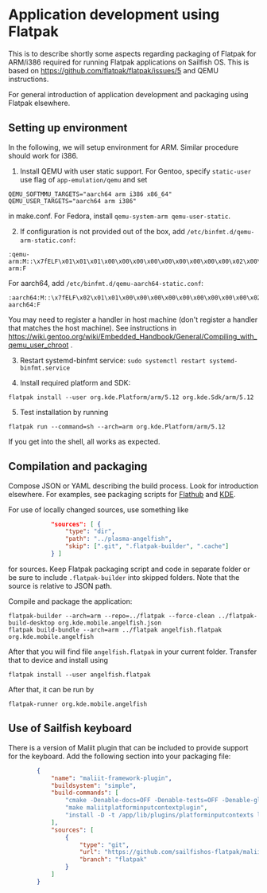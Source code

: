 # Application development using Flatpak

This is to describe shortly some aspects regarding packaging of
Flatpak for ARM/i386 required for running Flatpak applications on
Sailfish OS. This is based on
https://github.com/flatpak/flatpak/issues/5 and QEMU instructions.

For general introduction of application development and packaging
using Flatpak elsewhere.


## Setting up environment

In the following, we will setup environment for ARM. Similar procedure
should work for i386.

1. Install QEMU with user static support. For Gentoo, specify
`static-user` use flag of `app-emulation/qemu` and set
```
QEMU_SOFTMMU_TARGETS="aarch64 arm i386 x86_64"
QEMU_USER_TARGETS="aarch64 arm i386"
```
in make.conf. For Fedora, install `qemu-system-arm qemu-user-static`.

2. If configuration is not provided out of the box, add
`/etc/binfmt.d/qemu-arm-static.conf`:
```
:qemu-arm:M::\x7fELF\x01\x01\x01\x00\x00\x00\x00\x00\x00\x00\x00\x00\x02\x00\x28\x00:\xff\xff\xff\xff\xff\xff\xff\x00\x00\x00\x00\x00\x00\x00\x00\x00\xfe\xff\xff\xff:/usr/bin/qemu-arm:F
```
For aarch64, add `/etc/binfmt.d/qemu-aarch64-static.conf`:
```
:aarch64:M::\x7fELF\x02\x01\x01\x00\x00\x00\x00\x00\x00\x00\x00\x00\x02\x00\xb7:\xff\xff\xff\xff\xff\xff\xff\xfc\xff\xff\xff\xff\xff\xff\xff\xff\xfe\xff\xff:/usr/bin/qemu-aarch64:F
```

You may need to register a handler in host machine (don't register a
handler that matches the host machine). See instructions in
https://wiki.gentoo.org/wiki/Embedded_Handbook/General/Compiling_with_qemu_user_chroot .

3. Restart systemd-binfmt service: `sudo systemctl restart systemd-binfmt.service`

4. Install required platform and SDK:
```
flatpak install --user org.kde.Platform/arm/5.12 org.kde.Sdk/arm/5.12
```

5. Test installation by running
```
flatpak run --command=sh --arch=arm org.kde.Platform/arm/5.12
```

If you get into the shell, all works as expected.


## Compilation and packaging

Compose JSON or YAML describing the build process. Look for
introduction elsewhere. For examples, see packaging scripts for
[Flathub](https://github.com/flathub) and
[KDE](https://phabricator.kde.org/source/flatpak-kde-applications/).

For use of locally changed sources, use something like 

```json
            "sources": [ {
                "type": "dir",
                "path": "../plasma-angelfish",
                "skip": [".git", ".flatpak-builder", ".cache"]
            } ]
```

for sources. Keep Flatpak packaging script and code in separate folder
or be sure to include `.flatpak-builder` into skipped folders. Note
that the source is relative to JSON path.

Compile and package the application:

```
flatpak-builder --arch=arm --repo=../flatpak --force-clean ../flatpak-build-desktop org.kde.mobile.angelfish.json
flatpak build-bundle --arch=arm ../flatpak angelfish.flatpak org.kde.mobile.angelfish
```

After that you will find file `angelfish.flatpak` in your current
folder. Transfer that to device and install using

```
flatpak install --user angelfish.flatpak
```

After that, it can be run by

```
flatpak-runner org.kde.mobile.angelfish
```


## Use of Sailfish keyboard

There is a version of Maliit plugin that can be included to provide support for the keyboard. Add the 
following section into your packaging file:

```json
        {
            "name": "maliit-framework-plugin",
            "buildsystem": "simple",
            "build-commands": [
                "cmake -Denable-docs=OFF -Denable-tests=OFF -Denable-glib=off -Denable-xcb=ON -Denable-wayland=OFF -Denable-wayland-gtk=OFF -Denable-qt5-inputcontext=ON -Denable-hwkeyboard=OFF",
                "make maliitplatforminputcontextplugin",
                "install -D -t /app/lib/plugins/platforminputcontexts libmaliitplatforminputcontextplugin.so"
            ],
            "sources": [
                {
                    "type": "git",
                    "url": "https://github.com/sailfishos-flatpak/maliit-framework.git",
                    "branch": "flatpak"
                }
            ]
        }
```

